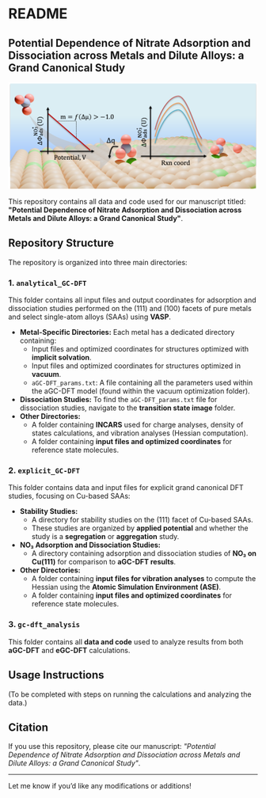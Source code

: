 # README

## Potential Dependence of Nitrate Adsorption and Dissociation across Metals and Dilute Alloys: a Grand Canonical Study

![Graphical Abstract](Picture1.png)

This repository contains all data and code used for our manuscript titled: **"Potential Dependence of Nitrate Adsorption and Dissociation across Metals and Dilute Alloys: a Grand Canonical Study"**.

## Repository Structure

The repository is organized into three main directories:

### 1. `analytical_GC-DFT`
This folder contains all input files and output coordinates for adsorption and dissociation studies performed on the (111) and (100) facets of pure metals and select single-atom alloys (SAAs) using **VASP**. 

- **Metal-Specific Directories:** Each metal has a dedicated directory containing:
  - Input files and optimized coordinates for structures optimized with **implicit solvation**.
  - Input files and optimized coordinates for structures optimized in **vacuum**.
  - `aGC-DFT_params.txt`: A file containing all the parameters used within the aGC-DFT model (found within the vacuum optimization folder).
- **Dissociation Studies:** To find the `aGC-DFT_params.txt` file for dissociation studies, navigate to the **transition state image** folder.
- **Other Directories:**
  - A folder containing **INCARS** used for charge analyses, density of states calculations, and vibration analyses (Hessian computation).
  - A folder containing **input files and optimized coordinates** for reference state molecules.

### 2. `explicit_GC-DFT`
This folder contains data and input files for explicit grand canonical DFT studies, focusing on Cu-based SAAs:

- **Stability Studies:**
  - A directory for stability studies on the (111) facet of Cu-based SAAs.
  - These studies are organized by **applied potential** and whether the study is a **segregation** or **aggregation** study.
- **NO₃ Adsorption and Dissociation Studies:**
  - A directory containing adsorption and dissociation studies of **NO₃ on Cu(111)** for comparison to **aGC-DFT results**.
- **Other Directories:**
  - A folder containing **input files for vibration analyses** to compute the Hessian using the **Atomic Simulation Environment (ASE)**.
  - A folder containing **input files and optimized coordinates** for reference state molecules.

### 3. `gc-dft_analysis`
This folder contains all **data and code** used to analyze results from both **aGC-DFT** and **eGC-DFT** calculations.

## Usage Instructions
(To be completed with steps on running the calculations and analyzing the data.)

## Citation
If you use this repository, please cite our manuscript: _"Potential Dependence of Nitrate Adsorption and Dissociation across Metals and Dilute Alloys: a Grand Canonical Study"_.

---

Let me know if you’d like any modifications or additions!

